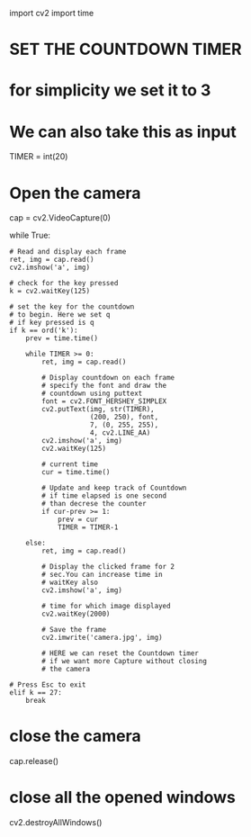 import cv2 
import time 
   
  
# SET THE COUNTDOWN TIMER 
# for simplicity we set it to 3 
# We can also take this as input 
TIMER = int(20) 
   
# Open the camera 
cap = cv2.VideoCapture(0) 
   
  
while True: 
      
    # Read and display each frame 
    ret, img = cap.read() 
    cv2.imshow('a', img) 
  
    # check for the key pressed 
    k = cv2.waitKey(125) 
  
    # set the key for the countdown 
    # to begin. Here we set q 
    # if key pressed is q 
    if k == ord('k'): 
        prev = time.time() 
  
        while TIMER >= 0: 
            ret, img = cap.read() 
  
            # Display countdown on each frame 
            # specify the font and draw the 
            # countdown using puttext 
            font = cv2.FONT_HERSHEY_SIMPLEX 
            cv2.putText(img, str(TIMER),  
                        (200, 250), font, 
                        7, (0, 255, 255), 
                        4, cv2.LINE_AA) 
            cv2.imshow('a', img) 
            cv2.waitKey(125) 
  
            # current time 
            cur = time.time() 
  
            # Update and keep track of Countdown 
            # if time elapsed is one second  
            # than decrese the counter 
            if cur-prev >= 1: 
                prev = cur 
                TIMER = TIMER-1
  
        else: 
            ret, img = cap.read() 
  
            # Display the clicked frame for 2  
            # sec.You can increase time in  
            # waitKey also 
            cv2.imshow('a', img) 
  
            # time for which image displayed 
            cv2.waitKey(2000) 
  
            # Save the frame 
            cv2.imwrite('camera.jpg', img) 
  
            # HERE we can reset the Countdown timer 
            # if we want more Capture without closing 
            # the camera 
  
    # Press Esc to exit 
    elif k == 27: 
        break
  
# close the camera 
cap.release() 
   
# close all the opened windows 
cv2.destroyAllWindows()
